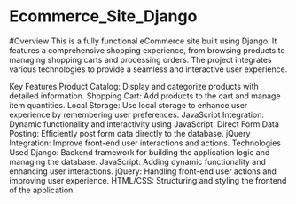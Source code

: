 # Ecommerce_Site_Django
#Overview
This is a fully functional eCommerce site built using Django. It features a comprehensive shopping experience, from browsing products to managing shopping carts and processing orders. The project integrates various technologies to provide a seamless and interactive user experience.

Key Features
Product Catalog: Display and categorize products with detailed information.
Shopping Cart: Add products to the cart and manage item quantities.
Local Storage: Use local storage to enhance user experience by remembering user preferences.
JavaScript Integration: Dynamic functionality and interactivity using JavaScript.
Direct Form Data Posting: Efficiently post form data directly to the database.
jQuery Integration: Improve front-end user interactions and actions.
Technologies Used
Django: Backend framework for building the application logic and managing the database.
JavaScript: Adding dynamic functionality and enhancing user interactions.
jQuery: Handling front-end user actions and improving user experience.
HTML/CSS: Structuring and styling the frontend of the application.
